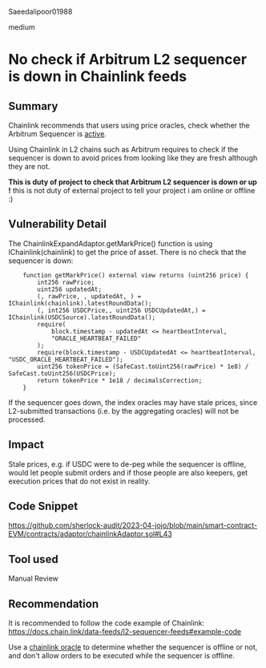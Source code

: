 Saeedalipoor01988

medium

# No check if Arbitrum L2 sequencer is down in Chainlink feeds

## Summary

Chainlink recommends that users using price oracles, check whether the Arbitrum Sequencer is 
[active](https://docs.chain.link/data-feeds/l2-sequencer-feeds#arbitrum).

Using Chainlink in L2 chains such as Arbitrum requires to check if the sequencer is down to avoid prices from looking like they are fresh although they are not.

**This is duty of project to check that Arbitrum L2 sequencer is down or up !** this is not duty of external project to tell your project i am online or offline  :)

## Vulnerability Detail
The ChainlinkExpandAdaptor.getMarkPrice() function is using IChainlink(chainlink) to get the price of asset. There is no check that the sequencer is down:

```solidity
    function getMarkPrice() external view returns (uint256 price) {
        int256 rawPrice;
        uint256 updatedAt;
        (, rawPrice, , updatedAt, ) = IChainlink(chainlink).latestRoundData();
        (, int256 USDCPrice,, uint256 USDCUpdatedAt,) = IChainlink(USDCSource).latestRoundData();
        require(
            block.timestamp - updatedAt <= heartbeatInterval,
            "ORACLE_HEARTBEAT_FAILED"
        );
        require(block.timestamp - USDCUpdatedAt <= heartbeatInterval, "USDC_ORACLE_HEARTBEAT_FAILED");
        uint256 tokenPrice = (SafeCast.toUint256(rawPrice) * 1e8) / SafeCast.toUint256(USDCPrice);
        return tokenPrice * 1e18 / decimalsCorrection;
    }
```

If the sequencer goes down, the index oracles may have stale prices, since L2-submitted transactions (i.e. by the aggregating oracles) will not be processed.

## Impact
Stale prices, e.g. if USDC were to de-peg while the sequencer is offline, would let people submit orders and if those people are also keepers, get execution prices that do not exist in reality.

## Code Snippet
https://github.com/sherlock-audit/2023-04-jojo/blob/main/smart-contract-EVM/contracts/adaptor/chainlinkAdaptor.sol#L43

## Tool used
Manual Review

## Recommendation
It is recommended to follow the code example of Chainlink:
https://docs.chain.link/data-feeds/l2-sequencer-feeds#example-code

Use a [chainlink oracle](https://blog.chain.link/how-to-use-chainlink-price-feeds-on-arbitrum/#almost_done!_meet_the_l2_sequencer_health_flag) to determine whether the sequencer is offline or not, and don't allow orders to be executed while the sequencer is offline.